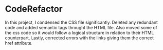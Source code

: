 # CodeRefactor
In this project, I condensed the CSS file significantly. Deleted any redundant code and added semantic tags throught the HTML file. Also moved some of the css code so it would follow a logical structure in relation to their HTML counterpart. Lastly, corrected errors with the links giving them the correct href attribute.